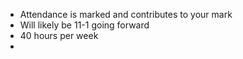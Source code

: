 
* Attendance is marked and contributes to your mark
* Will likely be 11-1 going forward
* 40 hours per week
* 